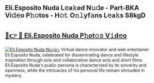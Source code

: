 ## Eli.Esposito Nuda L𝚎a𝚔ed N𝚞𝚍e - Part-BKA Vi𝚍𝚎o P𝚑𝚘tos - H𝚘𝚝 O𝚗𝚕yf𝚊ns L𝚎a𝚔s S8kgD

# <h2><a href="http://kfctvim.oniu.top/?m=Eli.Esposito+Nuda">🔗👉 🔴 Eli.Esposito Nuda P𝚑ot𝚘𝚜 V𝚒d𝚎o</a></h2>

[![Eli.Esposito Nuda Nu𝚍e𝚜](https://i.imgur.com/0qMVB7G.gif)](http://kfctvim.oniu.top/?m=Eli.Esposito+Nuda)
Virtual dance innovator and web entertainer Eli.Esposito Nuda, celebrated for disseminating dance and lifestyle inspiration through solo and collaborative dance acts and short films. Eli.Esposito Nuda's public persona is characterized by its sincerity and openness, while the intricacies of his personal life remain shrouded in mystery.  
